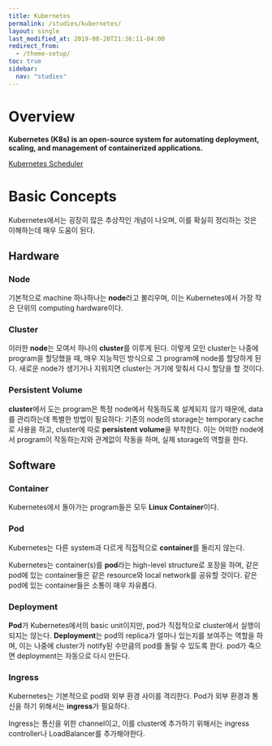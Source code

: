 ```yaml
---
title: Kubernetes
permalink: /studies/kubernetes/
layout: single
last_modified_at: 2019-08-20T21:36:11-04:00
redirect_from:
  - /theme-setup/
toc: true
sidebar:
  nav: "studies"
---
```

# Overview
**Kubernetes (K8s) is an open-source system for automating deployment, scaling, and management of containerized applications.**

[Kubernetes Scheduler](https://hipiphock.github.io/kubernetes/scheduler)

# Basic Concepts
Kubernetes에서는 굉장히 많은 추상적인 개념이 나오며, 이를 확실히 정리하는 것은 이해하는데 매우 도움이 된다.

## Hardware
### Node
기본적으로 machine 하나하나는 **node**라고 불리우며, 이는 Kubernetes에서 가장 작은 단위의 computing hardware이다.

### Cluster
이러한 **node**는 모여서 하나의 **cluster**를 이루게 된다. 이렇게 모인 cluster는 나중에 program을 할당했을 때, 매우 지능적인 방식으로 그 program에 node를 할당하게 된다. 새로운 node가 생기거나 지워지면 cluster는 거기에 맞춰서 다시 할당을 할 것이다.

### Persistent Volume
**cluster**에서 도는 program은 특정 node에서 작동하도록 설계되지 않기 때문에, data를 관리하는데 특별한 방법이 필요하다: 기존의 node의 storage는 temporary cache로 사용을 하고, cluster에 따로 **persistent volume**을 부착한다. 이는 어떠한 node에서 program이 작동하는지와 관계없이 작동을 하며, 실제 storage의 역할을 한다.

## Software
### Container
Kubernetes에서 돌아가는 program들은 모두 **Linux Container**이다.

### Pod
Kubernetes는 다른 system과 다르게 직접적으로 **container**를 돌리지 않는다.

Kubernetes는 container(s)를 **pod**라는 high-level structure로 포장을 하며, 같은 pod에 있는 container들은 같은 resource와 local network를 공유할 것이다. 같은 pod에 있는 container들은 소통이 매우 자유롭다.

### Deployment
**Pod**가 Kubernetes에서의 basic unit이지만, pod가 직접적으로 cluster에서 실행이 되지는 않는다. **Deployment**는 pod의 replica가 얼마나 있는지를 보여주는 역할을 하며, 이는 나중에 cluster가 notify된 수만큼의 pod를 돌릴 수 있도록 한다. pod가 죽으면 deployment는 자동으로 다시 만든다.

### Ingress
Kubernetes는 기본적으로 pod와 외부 환경 사이를 격리한다. Pod가 외부 환경과 통신을 하기 위해서는 **ingress**가 필요하다.

Ingress는 통신을 위한 channel이고, 이를 cluster에 추가하기 위해서는 ingress controller나 LoadBalancer를 추가해야한다.
